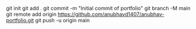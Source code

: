 git init
git add .
git commit -m "Initial commit of portfolio"
git branch -M main
git remote add origin https://github.com/anubhavd1407/anubhav-portfolio.git
git push -u origin main
